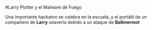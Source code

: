 #Larry Plotter y el Malware de Fuego

Una importante hackaton se celebra en la escuela, y el portátil de un compañero de **Larry**
seavería debido a un ataque de **Ballmermot**